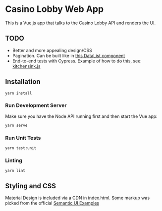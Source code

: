 # Casino Lobby Web App

This is a Vue.js app that talks to the Casino Lobby API and renders the UI.

## TODO

* Better and more appealing design/CSS
* Pagination. Can be built like in [this DataList component](https://github.com/versioned/versioned-admin/blob/master/src/components/data/DataList.vue)
* End-to-end tests with Cypress. Example of how to do this, see: [kitchensink.js](https://github.com/versioned/versioned-admin/blob/master/tests/e2e/specs/kitchensink.js)

## Installation

```
yarn install
```

### Run Development Server

Make sure you have the Node API running first and then start the Vue app:

```
yarn serve
```

### Run Unit Tests

```
yarn test:unit
```

### Linting

```
yarn lint
```

## Styling and CSS

Material Design is included via a CDN in index.html. Some markup was picked
from the official [Semantic UI Examples](https://semantic-ui.com/usage/layout.html)
